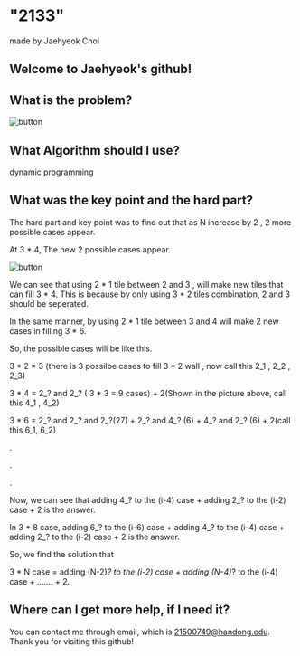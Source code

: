 
# "2133"

made by Jaehyeok Choi

## Welcome to Jaehyeok's github!

## What is the problem?

![button](https://github.com/Choi-JaeHyeok-21500749/2133/blob/main/2133_pro.PNG)

## What Algorithm should I use?

dynamic programming

## What was the key point and the hard part?

The hard part and key point was to find out that as N increase by 2 , 2 more possible cases appear.

At 3 * 4, The new 2 possible cases appear.

![button](https://github.com/Choi-JaeHyeok-21500749/2133/blob/main/2133_example.PNG)

We can see that using 2 * 1 tile between 2 and 3 , will make new tiles that can fill 3 * 4. 
This is because by only using 3 * 2 tiles combination, 2 and 3 should be seperated.

In the same manner, by using 2 * 1 tile between 3 and 4 will make 2 new cases in filling 3 * 6.

So, the possible cases will be like this.

3 * 2 = 3 (there is 3 possilbe cases to fill 3 * 2 wall , now call this 2_1 , 2_2 , 2_3)

3 * 4 = 2_? and 2_? ( 3 * 3 = 9 cases) + 2(Shown in the picture above, call this 4_1 , 4_2)

3 * 6 = 2_? and 2_? and 2_?(27) + 2_? and 4_? (6) + 4_? and 2_? (6) + 2(call this 6_1, 6_2)

.

.

.

Now, we can see that adding 4_? to the (i-4) case + adding 2_? to the (i-2) case + 2 is the answer.

In 3 * 8 case, adding 6_? to the (i-6) case + adding 4_? to the (i-4) case + adding 2_? to the (i-2) case + 2 is the answer.

So, we find the solution that 

3 * N case = adding (N-2)_? to the (i-2) case + adding (N-4)_? to the (i-4) case + ....... + 2.

## Where can I get more help, if I need it?

You can contact me through email, which is 21500749@handong.edu.
Thank you for visiting this github!

